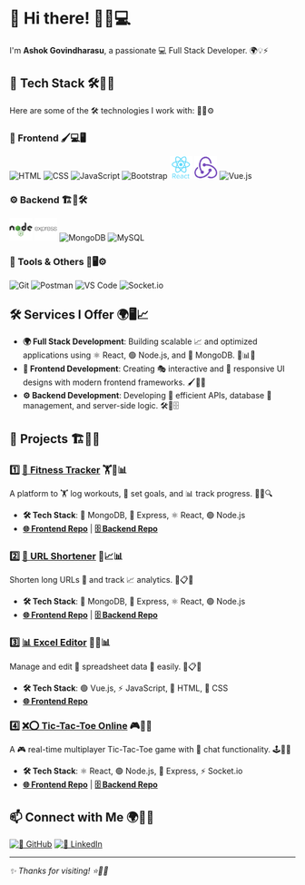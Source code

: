 # 👋 Hi there! 🚀🎨💻
I'm **Ashok Govindharasu**, a passionate 💻 Full Stack Developer. 🌍💡⚡

## 🚀 Tech Stack 🛠️💾🎯
Here are some of the 🛠️ technologies I work with: 🎨📌⚙️

### 🎨 Frontend 🖌️💻🖥️
<img src="https://cdn.jsdelivr.net/gh/devicons/devicon/icons/html5/html5-original.svg" width="40" height="40" alt="HTML"/>
<img src="https://cdn.jsdelivr.net/gh/devicons/devicon/icons/css3/css3-plain.svg" width="40" height="40" alt="CSS"/>
<img src="https://cdn.jsdelivr.net/gh/devicons/devicon/icons/javascript/javascript-original.svg" width="40" height="40" alt="JavaScript"/>
<img src="https://cdn.jsdelivr.net/gh/devicons/devicon@latest/icons/bootstrap/bootstrap-original.svg" width="40" height="40" alt="Bootstrap"/>
<img src="https://raw.githubusercontent.com/devicons/devicon/master/icons/react/react-original-wordmark.svg" width="40" height="40" alt="React"/>
<img src="https://raw.githubusercontent.com/devicons/devicon/master/icons/redux/redux-original.svg" width="40" height="40" alt="Redux"/>
<img src="https://cdn.jsdelivr.net/gh/devicons/devicon/icons/vuejs/vuejs-original.svg" width="40" height="40" alt="Vue.js"/>

### ⚙️ Backend 🏗️🔗🛠️
<img src="https://raw.githubusercontent.com/devicons/devicon/master/icons/nodejs/nodejs-original-wordmark.svg" width="40" height="40" alt="NodeJS"/>
<img src="https://raw.githubusercontent.com/devicons/devicon/master/icons/express/express-original-wordmark.svg" width="40" height="40" alt="Express"/>
<img src="https://cdn.jsdelivr.net/gh/devicons/devicon/icons/mongodb/mongodb-plain.svg" width="40" height="40" alt="MongoDB"/>
<img src="https://cdn.jsdelivr.net/gh/devicons/devicon@latest/icons/mysql/mysql-original-wordmark.svg" width="40" height="40" alt="MySQL"/>

### 🔧 Tools & Others 🧰🖥️⚙️
<img src="https://cdn.jsdelivr.net/gh/devicons/devicon/icons/git/git-plain.svg" width="40" height="40" alt="Git"/>
<img src="https://www.vectorlogo.zone/logos/getpostman/getpostman-icon.svg" width="40" height="40" alt="Postman"/>
<img src="https://cdn.jsdelivr.net/gh/devicons/devicon/icons/vscode/vscode-original.svg" width="40" height="40" alt="VS Code"/>
<img src="https://cdn.jsdelivr.net/gh/devicons/devicon/icons/socketio/socketio-original.svg" width="40" height="40" alt="Socket.io"/>

## 🛠️ Services I Offer 🌍🖥️📈
- **🌍 Full Stack Development**: Building scalable 📈 and optimized applications using ⚛️ React, 🟢 Node.js, and 🍃 MongoDB. 🚀📊📡
- **🎨 Frontend Development**: Creating 🎭 interactive and 📱 responsive UI designs with modern frontend frameworks. 🖌️📐🎯
- **⚙️ Backend Development**: Developing 🔗 efficient APIs, database 📂 management, and server-side logic. 🛠️📝🗄️

## 📂 Projects 🏗️🚀💡
### 1️⃣ [💪 Fitness Tracker](https://fitness-tracker-frontend-phi.vercel.app/) 🏋️🎯📊
A platform to 🏋️ log workouts, 🎯 set goals, and 📊 track progress. 📌📅🔍
- **🛠️ Tech Stack**: 🍃 MongoDB, 🚀 Express, ⚛️ React, 🟢 Node.js
- **[🌐 Frontend Repo](https://github.com/AshokGfsd/Fitness-Tracker-frontend.git)** | **[🗄️ Backend Repo](https://github.com/AshokGfsd/fitnessTrackerBackEnd.git)**

### 2️⃣ [🔗 URL Shortener](https://urlshotener-frontend.vercel.app/) 🔗📈📊
Shorten long URLs 🔗 and track 📈 analytics. 📂📋📡
- **🛠️ Tech Stack**: 🍃 MongoDB, 🚀 Express, ⚛️ React, 🟢 Node.js
- **[🌐 Frontend Repo](https://github.com/AshokGfsd/urlshotener-frontend.git)** | **[🗄️ Backend Repo](https://github.com/AshokGfsd/urlshortener-backend.git)**

### 3️⃣ [📊 Excel Editor](https://excel-data-manager.vercel.app/) 📝📂📊
Manage and edit 📝 spreadsheet data 📂 easily. 📌📋📄
- **🛠️ Tech Stack**: 🟢 Vue.js, ⚡ JavaScript, 📝 HTML, 🎨 CSS
- **[🌐 Frontend Repo](https://github.com/AshokGfsd/vue.js-xlsx.git)**

### 4️⃣ [❌⭕ Tic-Tac-Toe Online](https://tic-tac-toe-sage-sigma-62.vercel.app/) 🎮💬🚀
A 🎮 real-time multiplayer Tic-Tac-Toe game with 💬 chat functionality. 🕹️🔄📝
- **🛠️ Tech Stack**: ⚛️ React, 🟢 Node.js, 🚀 Express, ⚡ Socket.io
- **[🌐 Frontend Repo](https://github.com/AshokGfsd/tic_tac_toe.git)** | **[🗄️ Backend Repo](https://github.com/AshokGfsd/tic_tac_toe_back.git)**

## 📫 Connect with Me 🌍📩💬
[![🐙 GitHub](https://img.icons8.com/doodle/40/000000/github--v1.png)](https://github.com/AshokGfsd)
[![💼 LinkedIn](https://img.icons8.com/doodle/40/000000/linkedin--v2.png)](https://www.linkedin.com/in/ashok-govindharasu/)

---
_✨ Thanks for visiting! ⭐️🚀🎉_

